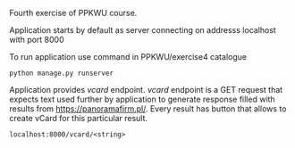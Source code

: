 Fourth exercise of PPKWU course.

Application starts by default as server connecting on addresss localhost with port 8000

To run application use command in PPKWU/exercise4 catalogue
```
python manage.py runserver
```

Application provides *vcard* endpoint.
*vcard* endpoint is a GET request that expects text used further by application to generate response filled with results from https://panoramafirm.pl/.
Every result has button that allows to create vCard for this particular result.

```
localhost:8000/vcard/<string>
```

